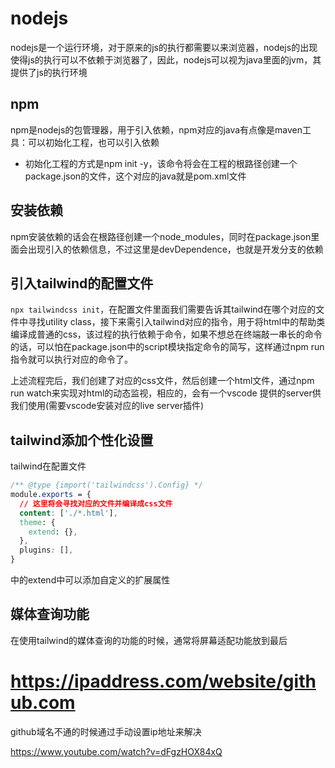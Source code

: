 # nodejs
nodejs是一个运行环境，对于原来的js的执行都需要以来浏览器，nodejs的出现使得js的执行可以不依赖于浏览器了，因此，nodejs可以视为java里面的jvm，其提供了js的执行环境

## npm
npm是nodejs的包管理器，用于引入依赖，npm对应的java有点像是maven工具：可以初始化工程，也可以引入依赖
- 初始化工程的方式是npm init -y，该命令将会在工程的根路径创建一个package.json的文件，这个对应的java就是pom.xml文件

## 安装依赖
npm安装依赖的话会在根路径创建一个node_modules，同时在package.json里面会出现引入的依赖信息，不过这里是devDependence，也就是开发分支的依赖

## 引入tailwind的配置文件
`npx tailwindcss init`，在配置文件里面我们需要告诉其tailwind在哪个对应的文件中寻找utility class，接下来需引入tailwind对应的指令，用于将html中的帮助类编译成普通的css，该过程的执行依赖于命令，如果不想总在终端敲一串长的命令的话，可以怕在package.json中的script模块指定命令的简写，这样通过npm run 指令就可以执行对应的命令了。

上述流程完后，我们创建了对应的css文件，然后创建一个html文件，通过npm run watch来实现对html的动态监视，相应的，会有一个vscode 提供的server供我们使用(需要vscode安装对应的live server插件)

## tailwind添加个性化设置
tailwind在配置文件
```css
/** @type {import('tailwindcss').Config} */
module.exports = {
  // 这里将会寻找对应的文件并编译成css文件
  content: ['./*.html'],
  theme: {
    extend: {},
  },
  plugins: [],
}
```
中的extend中可以添加自定义的扩展属性


## 媒体查询功能
在使用tailwind的媒体查询的功能的时候，通常将屏幕适配功能放到最后


# https://ipaddress.com/website/github.com
github域名不通的时候通过手动设置ip地址来解决


https://www.youtube.com/watch?v=dFgzHOX84xQ

